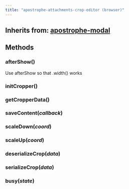 ```yaml
---
title: "apostrophe-attachments-crop-editor (browser)"
---
```

## Inherits from: [apostrophe-modal](../apostrophe-modal/browser-apostrophe-modal.html)

## Methods
### afterShow()
Use afterShow so that .width() works
### initCropper()

### getCropperData()

### saveContent(*callback*)

### scaleDown(*coord*)

### scaleUp(*coord*)

### deserializeCrop(*data*)

### serializeCrop(*data*)

### busy(*state*)

